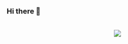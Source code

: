 ### Hi there 👋

<p align="center">
  <br>
    <img src=" https://kudosgan.github.io/La_vie_Canadianne/image/robo/robot2.jpg" />
  

  
   
  <br>
  <br>
  <br>
</p>


